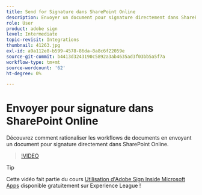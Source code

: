 ```yaml
---
title: Send for Signature dans SharePoint Online
description: Envoyer un document pour signature directement dans SharePoint Online
role: User
product: adobe sign
level: Intermediate
topic-revisit: Integrations
thumbnail: 41263.jpg
exl-id: a9a112e8-b599-4578-86da-8a8c6f22059e
source-git-commit: b4413d3243190c5892a3ab4635ad3f03bb5a5f7a
workflow-type: tm+mt
source-wordcount: '62'
ht-degree: 0%

---
```


# Envoyer pour signature dans SharePoint Online

Découvrez comment rationaliser les workflows de documents en envoyant un document pour signature directement dans SharePoint Online.

>[!VIDEO](https://video.tv.adobe.com/v/41263?hidetitle=true)

>[!TIP]
>
>Cette vidéo fait partie du cours [Utilisation d&#39;Adobe Sign Inside Microsoft Apps](https://experienceleague.adobe.com/?recommended=Sign-U-1-2020.2) disponible gratuitement sur Experience League !
